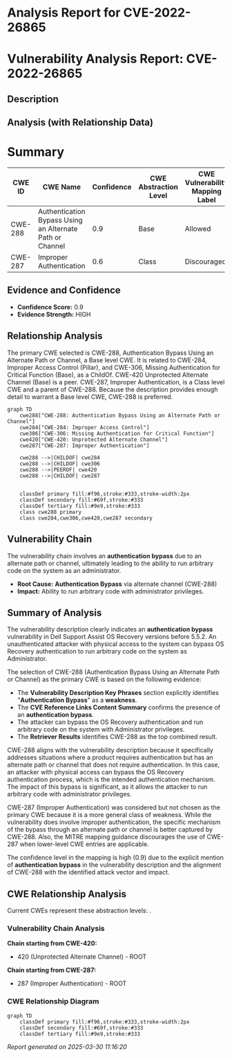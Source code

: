# Analysis Report for CVE-2022-26865

# Vulnerability Analysis Report: CVE-2022-26865

## Description



## Analysis (with Relationship Data)

# Summary
| CWE ID | CWE Name | Confidence | CWE Abstraction Level | CWE Vulnerability Mapping Label | CWE-Vulnerability Mapping Notes |
|---|---|---|---|---|---|
| CWE-288 | Authentication Bypass Using an Alternate Path or Channel | 0.9 | Base | Allowed | Primary CWE |
| CWE-287 | Improper Authentication | 0.6 | Class | Discouraged | Secondary Candidate |

## Evidence and Confidence

*   **Confidence Score:** 0.9
*   **Evidence Strength:** HIGH

## Relationship Analysis
The primary CWE selected is CWE-288, Authentication Bypass Using an Alternate Path or Channel, a Base level CWE. It is related to CWE-284, Improper Access Control (Pillar), and CWE-306, Missing Authentication for Critical Function (Base), as a ChildOf. CWE-420 Unprotected Alternate Channel (Base) is a peer.
CWE-287, Improper Authentication, is a Class level CWE and a parent of CWE-288. Because the description provides enough detail to warrant a Base level CWE, CWE-288 is preferred.

```mermaid
graph TD
    cwe288["CWE-288: Authentication Bypass Using an Alternate Path or Channel"]
    cwe284["CWE-284: Improper Access Control"]
    cwe306["CWE-306: Missing Authentication for Critical Function"]
    cwe420["CWE-420: Unprotected Alternate Channel"]
    cwe287["CWE-287: Improper Authentication"]

    cwe288 -->|CHILDOF| cwe284
    cwe288 -->|CHILDOF| cwe306
    cwe288 -->|PEEROF| cwe420
    cwe288 -->|CHILDOF| cwe287
    

    classDef primary fill:#f96,stroke:#333,stroke-width:2px
    classDef secondary fill:#69f,stroke:#333
    classDef tertiary fill:#9e9,stroke:#333
    class cwe288 primary
    class cwe284,cwe306,cwe420,cwe287 secondary
```

## Vulnerability Chain
The vulnerability chain involves an **authentication bypass** due to an alternate path or channel, ultimately leading to the ability to run arbitrary code on the system as an administrator.
- **Root Cause:** **Authentication Bypass** via alternate channel (CWE-288)
- **Impact:** Ability to run arbitrary code with administrator privileges.

## Summary of Analysis
The vulnerability description clearly indicates an **authentication bypass** vulnerability in Dell Support Assist OS Recovery versions before 5.5.2. An unauthenticated attacker with physical access to the system can bypass OS Recovery authentication to run arbitrary code on the system as Administrator.

The selection of CWE-288 (Authentication Bypass Using an Alternate Path or Channel) as the primary CWE is based on the following evidence:

*   The **Vulnerability Description Key Phrases** section explicitly identifies "**Authentication Bypass**" as a **weakness**.
*   The **CVE Reference Links Content Summary** confirms the presence of an **authentication bypass**.
*   The attacker can bypass the OS Recovery authentication and run arbitrary code on the system with Administrator privileges.
*   The **Retriever Results** identifies CWE-288 as the top combined result.

CWE-288 aligns with the vulnerability description because it specifically addresses situations where a product requires authentication but has an alternate path or channel that does not require authentication. In this case, an attacker with physical access can bypass the OS Recovery authentication process, which is the intended authentication mechanism. The impact of this bypass is significant, as it allows the attacker to run arbitrary code with administrator privileges.

CWE-287 (Improper Authentication) was considered but not chosen as the primary CWE because it is a more general class of weakness. While the vulnerability does involve improper authentication, the specific mechanism of the bypass through an alternate path or channel is better captured by CWE-288. Also, the MITRE mapping guidance discourages the use of CWE-287 when lower-level CWE entries are applicable.

The confidence level in the mapping is high (0.9) due to the explicit mention of **authentication bypass** in the vulnerability description and the alignment of CWE-288 with the identified attack vector and impact.


## CWE Relationship Analysis

Current CWEs represent these abstraction levels: .


### Vulnerability Chain Analysis

**Chain starting from CWE-420:**
- 420 (Unprotected Alternate Channel) - ROOT


**Chain starting from CWE-287:**
- 287 (Improper Authentication) - ROOT



### CWE Relationship Diagram

```mermaid
graph TD
    classDef primary fill:#f96,stroke:#333,stroke-width:2px
    classDef secondary fill:#69f,stroke:#333
    classDef tertiary fill:#9e9,stroke:#333
```



*Report generated on 2025-03-30 11:16:20*
